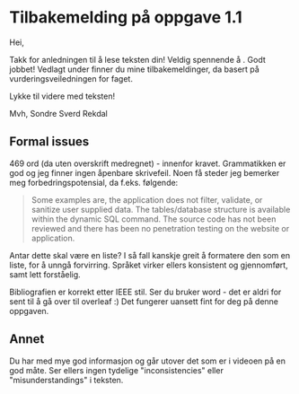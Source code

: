 # Tilbakemelding på oppgave 1.1

Hei, 

Takk for anledningen til å lese teksten din! Veldig spennende å . Godt jobbet! Vedlagt under finner du mine tilbakemeldinger, da basert på vurderingsveiledningen for faget. 

Lykke til videre med teksten!

Mvh,
Sondre Sverd Rekdal

## Formal issues
469 ord (da uten overskrift medregnet) - innenfor kravet. Grammatikken er god og jeg finner ingen åpenbare skrivefeil. Noen få steder jeg bemerker meg forbedringspotensial, da f.eks. følgende: 

>Some examples are, the application does not filter, validate, or sanitize user supplied data. The tables/database structure is available within the dynamic SQL command. The source code has not been reviewed and there has been no penetration testing on the website or application.

Antar dette skal være en liste? I så fall kanskje greit å formatere den som en liste, for å unngå forvirring. Språket virker ellers konsistent og gjennomført, samt lett forståelig.

Bibliografien er korrekt etter IEEE stil. Ser du bruker word - det er aldri for sent til å gå over til overleaf :) Det fungerer uansett fint for deg på denne oppgaven. 

## Annet
Du har med mye god informasjon og går utover det som er i videoen på en god måte. Ser ellers ingen tydelige "inconsistencies" eller "misunderstandings" i teksten. 